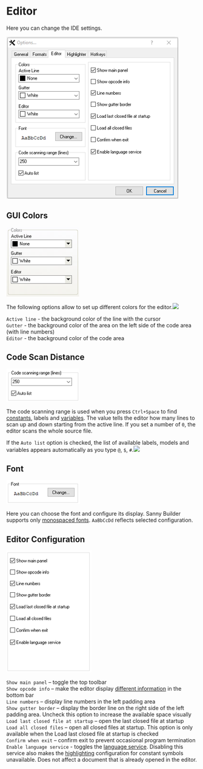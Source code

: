 # Editor

Here you can change the IDE settings.

![](../.gitbook/assets/editor-en.png)

## GUI Colors

![](../.gitbook/assets/editor_colors.png)

The following options allow to set up different colors for the editor.![](mk:@MSITStore:D:\Coding\Delphi\Sanny\misc\HelpSystem\chm\help.chm::/old/options/sbo/editor_colors.png)

`Active line` - the background color of the line with the cursor  
`Gutter` - the background color of the area on the left side of the code area \(with line numbers\)  
`Editor` - the background color of the code area

## Code Scan Distance

![](../.gitbook/assets/editor-code-scan-en.png)

The code scanning range is used when you press `Ctrl+Space` to find [constants](../coding/constants.md), labels and [variables](../coding/variables.md). The value tells the editor how many lines to scan up and down starting from the active line. If you set a number of `0`, the editor scans the whole source file.

If the `Auto list` option is checked, the list of available labels, models and variables appears automatically as you type `@`, `$`, `#`.![](mk:@MSITStore:D:\Coding\Delphi\Sanny\misc\HelpSystem\chm\help.chm::/old/options/sbo/editor_opt.png)

## Font

![](../.gitbook/assets/editor-font-en.png)

Here you can choose the font and configure its display. Sanny Builder supports only [monospaced fonts](https://en.wikipedia.org/wiki/Monospaced_font). `AaBbCcDd` reflects selected configuration.

## Editor Configuration

![](../.gitbook/assets/editor-settings-en.png)

`Show main panel` – toggle the top toolbar  
`Show opcode info` – make the editor display [different information](../features.md#displaying-information-about-opcode) in the bottom bar  
`Line numbers` – display line numbers in the left padding area  
`Show gutter border` – display the border line on the right side of the left padding area. Uncheck this option to increase the available space visually  
`Load last closed file at startup` – open the last closed file at startup  
`Load all closed files` – open all closed files at startup. This option is only available when the Load last closed file at startup is checked  
`Confirm when exit` – confirm exit to prevent occasional program termination  
`Enable language service` - toggles the [language service](../language-service.md). Disabling this service also makes the [highlighting](syntax-highlighting.md) configuration for constant symbols unavailable. Does not affect a document that is already opened in the editor.

## 

